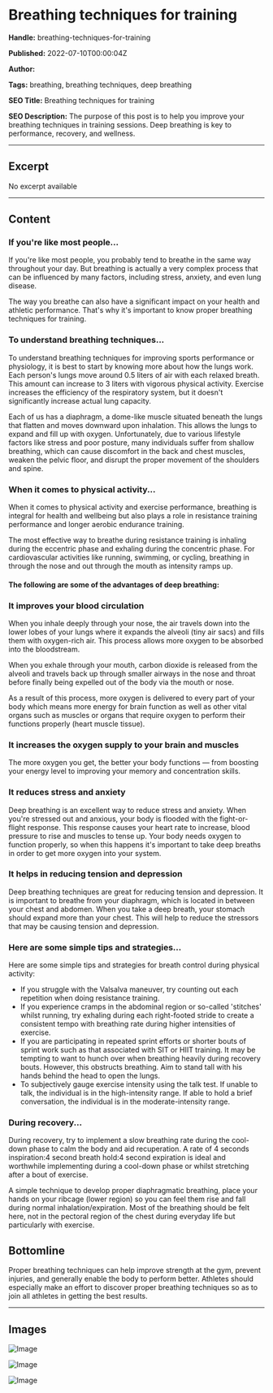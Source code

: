 # Breathing techniques for training

**Handle:** breathing-techniques-for-training

**Published:** 2022-07-10T00:00:04Z

**Author:**  

**Tags:** breathing, breathing techniques, deep breathing

**SEO Title:** Breathing techniques for training

**SEO Description:** The purpose of this post is to help you improve your breathing techniques in training sessions. Deep breathing is key to performance, recovery, and wellness.

---

## Excerpt

No excerpt available

---

## Content

### If you're like most people...
If you're like most people, you probably tend to breathe in the same way throughout your day. But breathing is actually a very complex process that can be influenced by many factors, including stress, anxiety, and even lung disease.

The way you breathe can also have a significant impact on your health and athletic performance. That's why it's important to know proper breathing techniques for training.

### To understand breathing techniques...
To understand breathing techniques for improving sports performance or physiology, it is best to start by knowing more about how the lungs work. Each person's lungs move around 0.5 liters of air with each relaxed breath. This amount can increase to 3 liters with vigorous physical activity. Exercise increases the efficiency of the respiratory system, but it doesn't significantly increase actual lung capacity.

Each of us has a diaphragm, a dome-like muscle situated beneath the lungs that flatten and moves downward upon inhalation. This allows the lungs to expand and fill up with oxygen. Unfortunately, due to various lifestyle factors like stress and poor posture, many individuals suffer from shallow breathing, which can cause discomfort in the back and chest muscles, weaken the pelvic floor, and disrupt the proper movement of the shoulders and spine.

### When it comes to physical activity...
When it comes to physical activity and exercise performance, breathing is integral for health and wellbeing but also plays a role in resistance training performance and longer aerobic endurance training.

The most effective way to breathe during resistance training is inhaling during the eccentric phase and exhaling during the concentric phase. For cardiovascular activities like running, swimming, or cycling, breathing in through the nose and out through the mouth as intensity ramps up.

#### The following are some of the advantages of deep breathing:

### It improves your blood circulation
When you inhale deeply through your nose, the air travels down into the lower lobes of your lungs where it expands the alveoli (tiny air sacs) and fills them with oxygen-rich air. This process allows more oxygen to be absorbed into the bloodstream.

When you exhale through your mouth, carbon dioxide is released from the alveoli and travels back up through smaller airways in the nose and throat before finally being expelled out of the body via the mouth or nose.

As a result of this process, more oxygen is delivered to every part of your body which means more energy for brain function as well as other vital organs such as muscles or organs that require oxygen to perform their functions properly (heart muscle tissue).

### It increases the oxygen supply to your brain and muscles
The more oxygen you get, the better your body functions — from boosting your energy level to improving your memory and concentration skills.

### It reduces stress and anxiety
Deep breathing is an excellent way to reduce stress and anxiety. When you're stressed out and anxious, your body is flooded with the fight-or-flight response. This response causes your heart rate to increase, blood pressure to rise and muscles to tense up. Your body needs oxygen to function properly, so when this happens it's important to take deep breaths in order to get more oxygen into your system.

### It helps in reducing tension and depression
Deep breathing techniques are great for reducing tension and depression. It is important to breathe from your diaphragm, which is located in between your chest and abdomen. When you take a deep breath, your stomach should expand more than your chest. This will help to reduce the stressors that may be causing tension and depression.

### Here are some simple tips and strategies...
Here are some simple tips and strategies for breath control during physical activity:

- If you struggle with the Valsalva maneuver, try counting out each repetition when doing resistance training.
- If you experience cramps in the abdominal region or so-called 'stitches' whilst running, try exhaling during each right-footed stride to create a consistent tempo with breathing rate during higher intensities of exercise.
- If you are participating in repeated sprint efforts or shorter bouts of sprint work such as that associated with SIT or HIIT training. It may be tempting to want to hunch over when breathing heavily during recovery bouts. However, this obstructs breathing. Aim to stand tall with his hands behind the head to open the lungs.
- To subjectively gauge exercise intensity using the talk test. If unable to talk, the individual is in the high-intensity range. If able to hold a brief conversation, the individual is in the moderate-intensity range.

### During recovery...
During recovery, try to implement a slow breathing rate during the cool-down phase to calm the body and aid recuperation. A rate of 4 seconds inspiration:4 second breath hold:4 second expiration is ideal and worthwhile implementing during a cool-down phase or whilst stretching after a bout of exercise.

A simple technique to develop proper diaphragmatic breathing, place your hands on your ribcage (lower region) so you can feel them rise and fall during normal inhalation/expiration. Most of the breathing should be felt here, not in the pectoral region of the chest during everyday life but particularly with exercise.

## Bottomline
Proper breathing techniques can help improve strength at the gym, prevent injuries, and generally enable the body to perform better. Athletes should especially make an effort to discover proper breathing techniques so as to join all athletes in getting the best results.

---

## Images

![Image](undefined)

![Image](undefined)

![Image](undefined)

